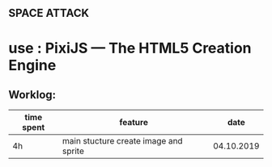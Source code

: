 ## SPACE ATTACK

# use : PixiJS — The HTML5 Creation Engine

## Worklog:

| time spent | feature                                       | date       |
| ---------- | --------------------------------------------- |------------|
| 4h         | main stucture create image and sprite         | 04.10.2019 |

